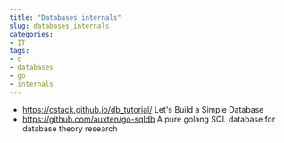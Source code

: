 ```yaml
---
title: "Databases internals"
slug: databases_internals
categories:
- IT
tags:
- c
- databases
- go
- internals
---
```


- https://cstack.github.io/db_tutorial/ Let's Build a Simple Database
- https://github.com/auxten/go-sqldb A pure golang SQL database for database theory research



